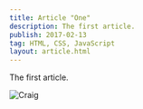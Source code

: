 ```yaml
---
title: Article "One"
description: The first article.
publish: 2017-02-13
tag: HTML, CSS, JavaScript
layout: article.html
---
```


The first article.

![Craig](/images/craig.jpg)
